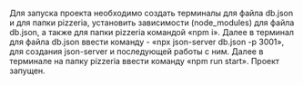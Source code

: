 Для запуска проекта необходимо создать терминалы для файла db.json и для папки pizzeria, установить зависимости (node_modules) для файла db.json, а также для папки pizzeria командой «npm i».
Далее в терминал для файла db.json ввести команду - «npx json-server db.json  -p 3001», для создания json-server и последующей работы с ним.
Далее в терминале на папку pizzeria ввести команду «npm run start».
Проект запущен.